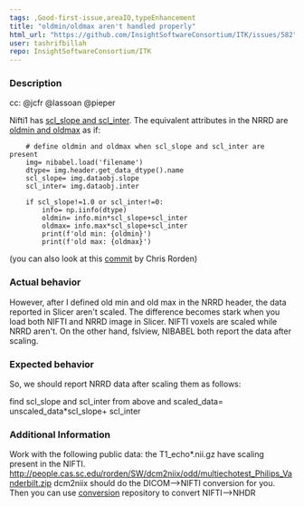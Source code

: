 ```yaml
---
tags: ,Good-first-issue,areaIO,typeEnhancement
title: "oldmin/oldmax aren't handled properly"
html_url: "https://github.com/InsightSoftwareConsortium/ITK/issues/582"
user: tashrifbillah
repo: InsightSoftwareConsortium/ITK
---
```


### Description

cc: @jcfr @lassoan @pieper 

Nifti1 has [scl_slope and scl_inter](https://nifti.nimh.nih.gov/nifti-1/documentation/nifti1fields/nifti1fields_pages/scl_slopeinter.html). The equivalent attributes in the NRRD are [oldmin and oldmax](http://teem.sourceforge.net/nrrd/format.html#oldmin) as if:

```
    # define oldmin and oldmax when scl_slope and scl_inter are present
    img= nibabel.load('filename')
    dtype= img.header.get_data_dtype().name
    scl_slope= img.dataobj.slope
    scl_inter= img.dataobj.inter

    if scl_slope!=1.0 or scl_inter!=0:
        info= np.iinfo(dtype)
        oldmin= info.min*scl_slope+scl_inter
        oldmax= info.max*scl_slope+scl_inter
        print(f'old min: {oldmin}')
        print(f'old max: {oldmax}')
```

(you can also look at this [commit](https://github.com/rordenlab/dcm2niix/commit/177c4c37eabbb54ec183c750117e4957f0fc65c3) by Chris Rorden)

### Actual behavior

However, after I defined old min and old max in the NRRD header, the data reported in Slicer aren't scaled. The difference becomes stark when you load both NIFTI and NRRD image in Slicer. NIFTI voxels are scaled while NRRD aren't. On the other hand, fslview, NIBABEL both report the data after scaling.

### Expected behavior

So, we should report NRRD data after scaling them as follows:

find scl_slope and scl_inter from above and
scaled_data= unscaled_data*scl_slope+ scl_inter

### Additional Information

Work with the following public data: the T1_echo*.nii.gz have scaling present in the NIFTI.
http://people.cas.sc.edu/rorden/SW/dcm2niix/odd/multiechotest_Philips_Vanderbilt.zip
dcm2niix should do the DICOM-->NIFTI conversion for you. Then you can use [conversion](https://github.com/pnlbwh/conversion) repository to convert NIFTI-->NHDR
